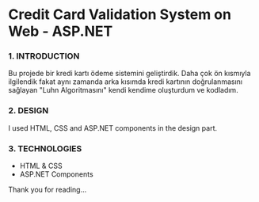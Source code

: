 # Credit Card Validation System on Web - ASP.NET
 
 ### 1. INTRODUCTION
 
Bu projede bir kredi kartı ödeme sistemini geliştirdik. Daha çok ön kısmıyla ilgilendik fakat aynı zamanda arka kısımda kredi kartının doğrulanmasını sağlayan "Luhn Algoritmasını" kendi kendime oluşturdum ve kodladım.

 ### 2. DESIGN

I used HTML, CSS and ASP.NET components in the design part.

 ### 3. TECHNOLOGIES

- HTML & CSS
- ASP.NET Components

Thank you for reading...






